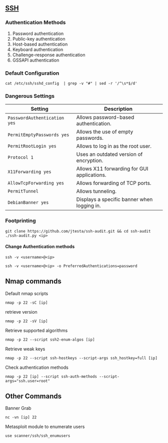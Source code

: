 ## [SSH](https://en.wikipedia.org/wiki/Secure_Shell)
### Authentication Methods
1. Password authentication
2. Public-key authentication
3. Host-based authentication
4. Keyboard authentication
5. Challenge-response authentication
6. GSSAPI authentication

### Default Configuration 
```shell-session
cat /etc/ssh/sshd_config  | grep -v "#" | sed -r '/^\s*$/d'
```
### Dangerous Settings 

|**Setting**|**Description**|
|---|---|
|`PasswordAuthentication yes`|Allows password-based authentication.|
|`PermitEmptyPasswords yes`|Allows the use of empty passwords.|
|`PermitRootLogin yes`|Allows to log in as the root user.|
|`Protocol 1`|Uses an outdated version of encryption.|
|`X11Forwarding yes`|Allows X11 forwarding for GUI applications.|
|`AllowTcpForwarding yes`|Allows forwarding of TCP ports.|
|`PermitTunnel`|Allows tunneling.|
|`DebianBanner yes`|Displays a specific banner when logging in.|

### Footprinting
```shell-session
git clone https://github.com/jtesta/ssh-audit.git && cd ssh-audit
./ssh-audit.py <ip>
```

#### Change Authentication methods 
```shell-session
ssh -v <username>@<ip>
```
```shell-session
ssh -v <username>@<ip> -o PreferredAuthentications=password
```

## Nmap commands
Default nmap scripts
```shell
nmap -p 22 -sC [ip]
```
retrieve version
```shell
nmap -p 22 -sV [ip]
```
Retrieve supported algorithms
```shell
nmap -p 22 --script ssh2-enum-algos [ip]
```
Retrieve weak keys 
```shell
nmap -p 22 --script ssh-hostkeys --script-args ssh_hostkey=full [ip]
```
Check authentication methods
```shell
nmap -p 22 [ip] --script ssh-auth-methods --script-args="ssh.user=root"
```

## Other Commands
Banner Grab 
```shell
nc -vn [ip] 22
```
Metasploit module to enumerate users
```shell
use scanner/ssh/ssh_enumusers
```
